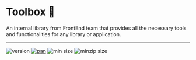 # Toolbox  🧰

An internal library from FrontEnd team that provides all the necessary tools and functionalities for any library or application.

<hr />

![version](https://img.shields.io/github/v/release/Orfium/orfium-ictinus)
[![pan](https://github.com/Orfium/orfium-ictinus/workflows/CI/badge.svg)](https://github.com/Orfium/orfium-ictinus/actions)
![min size](https://img.shields.io/bundlephobia/min/@orfium/ictinus)
![minzip size](https://img.shields.io/bundlephobia/minzip/@orfium/ictinus)